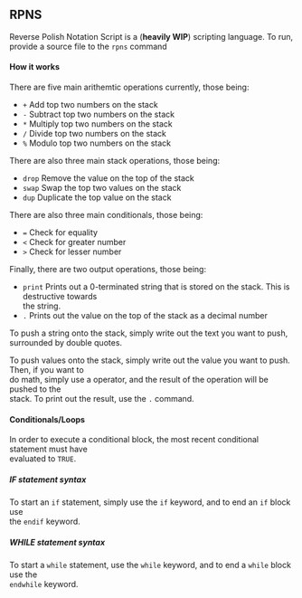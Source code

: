 ﻿## RPNS
Reverse Polish Notation Script is a (**heavily WIP**) scripting language. To run, provide a source file to the `rpns` command
#### How it works
There are five main arithemtic operations currently, those being:
- `+` Add top two numbers on the stack
- `-` Subtract top two numbers on the stack
- `*` Multiply top two numbers on the stack
- `/` Divide top two numbers on the stack
- `%` Modulo top two numbers on the stack

There are also three main stack operations, those being:
- `drop` Remove the value on the top of the stack
- `swap` Swap the top two values on the stack
- `dup` Duplicate the top value on the stack

There are also three main conditionals, those being:
- `=` Check for equality
- `<` Check for greater number
- `>` Check for lesser number

Finally, there are two output operations, those being:
- `print` Prints out a 0-terminated string that is stored on the stack. This is destructive towards<br>the string.
- `.` Prints out the value on the top of the stack as a decimal number

To push a string onto the stack, simply write out the text you want to push, surrounded by double quotes.<br>

To push values onto the stack, simply write out the value you want to push. Then, if you want to<br> do math, simply use a operator, and the result of the operation will be pushed to the <br>stack. To print out the result, use the `.` command.
#### Conditionals/Loops
In order to execute a conditional block, the most recent conditional statement must have<br>evaluated to `TRUE`.
##### IF statement syntax
To start an `if` statement, simply use the `if` keyword, and to end an `if` block use <br>the `endif` keyword.
##### WHILE statement syntax
To start a `while` statement, use the `while` keyword, and to end a `while` block use the<br> `endwhile` keyword.
